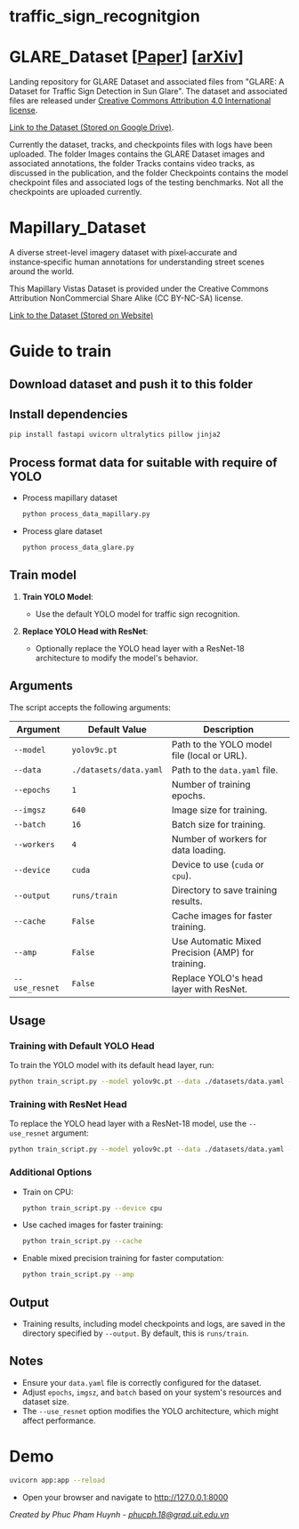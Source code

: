 # traffic_sign_recognitgion
# GLARE_Dataset [[Paper](https://ieeexplore.ieee.org/document/10197287)] [[arXiv](https://arxiv.org/abs/2209.08716)]

Landing repository for GLARE Dataset and associated files from "GLARE: A Dataset for Traffic Sign Detection in Sun Glare". The dataset and associated files are released under [Creative Commons Attribution 4.0 International license](https://creativecommons.org/licenses/by/4.0/legalcode).

[Link to the Dataset (Stored on Google Drive)](https://drive.google.com/drive/folders/1gmoOSgvjR4DP7jGfGS_xAmxcMShyeThx?usp=sharing).

Currently the dataset, tracks, and checkpoints files with logs have been uploaded. The folder Images contains the GLARE Dataset images and associated annotations, the folder Tracks contains video tracks, as discussed in the publication, and the folder Checkpoints contains the model checkpoint files and associated logs of the testing benchmarks. Not all the checkpoints are uploaded currently.

# Mapillary_Dataset
A diverse street-level imagery dataset with pixel‑accurate and instance‑specific human annotations for understanding street scenes around the world.

This Mapillary Vistas Dataset is provided under the Creative Commons Attribution NonCommercial Share Alike (CC BY-NC-SA) license.

[Link to the Dataset (Stored on Website)](https://www.mapillary.com/dataset/trafficsign)

# Guide to train

## Download dataset and push it to this folder

## Install dependencies

  ```bash
  pip install fastapi uvicorn ultralytics pillow jinja2
  ```

## Process format data for suitable with require of YOLO
- Process mapillary dataset

  ```bash
  python process_data_mapillary.py
  ```

- Process glare dataset

  ```bash
  python process_data_glare.py
  ```

## Train model

1. **Train YOLO Model**:
   - Use the default YOLO model for traffic sign recognition.

2. **Replace YOLO Head with ResNet**:
   - Optionally replace the YOLO head layer with a ResNet-18 architecture to modify the model's behavior.

## Arguments

The script accepts the following arguments:

| Argument         | Default Value          | Description                                                                 |
|------------------|------------------------|-----------------------------------------------------------------------------|
| `--model`        | `yolov9c.pt`          | Path to the YOLO model file (local or URL).                                |
| `--data`         | `./datasets/data.yaml`| Path to the `data.yaml` file.                                              |
| `--epochs`       | `1`                   | Number of training epochs.                                                 |
| `--imgsz`        | `640`                 | Image size for training.                                                   |
| `--batch`        | `16`                  | Batch size for training.                                                   |
| `--workers`      | `4`                   | Number of workers for data loading.                                        |
| `--device`       | `cuda`                | Device to use (`cuda` or `cpu`).                                           |
| `--output`       | `runs/train`          | Directory to save training results.                                        |
| `--cache`        | `False`               | Cache images for faster training.                                          |
| `--amp`          | `False`               | Use Automatic Mixed Precision (AMP) for training.                         |
| `--use_resnet`   | `False`               | Replace YOLO's head layer with ResNet.                                     |

## Usage

### Training with Default YOLO Head

To train the YOLO model with its default head layer, run:
```bash
python train_script.py --model yolov9c.pt --data ./datasets/data.yaml --epochs 10
```

### Training with ResNet Head

To replace the YOLO head layer with a ResNet-18 model, use the `--use_resnet` argument:
```bash
python train_script.py --model yolov9c.pt --data ./datasets/data.yaml --epochs 10 --use_resnet
```

### Additional Options

- Train on CPU:
  ```bash
  python train_script.py --device cpu
  ```

- Use cached images for faster training:
  ```bash
  python train_script.py --cache
  ```

- Enable mixed precision training for faster computation:
  ```bash
  python train_script.py --amp
  ```

## Output

- Training results, including model checkpoints and logs, are saved in the directory specified by `--output`. By default, this is `runs/train`.

## Notes

- Ensure your `data.yaml` file is correctly configured for the dataset.
- Adjust `epochs`, `imgsz`, and `batch` based on your system's resources and dataset size.
- The `--use_resnet` option modifies the YOLO architecture, which might affect performance.

# Demo

  ```bash
  uvicorn app:app --reload
  ```

- Open your browser and navigate to http://127.0.0.1:8000

*Created by Phuc Pham Huynh - [phucph.18@grad.uit.edu.vn](mailto:phucph.18@grad.uit.edu.vn)*
